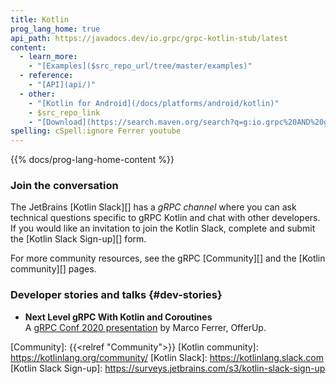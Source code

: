 ```yaml
---
title: Kotlin
prog_lang_home: true
api_path: https://javadocs.dev/io.grpc/grpc-kotlin-stub/latest
content:
  - learn_more:
    - "[Examples]($src_repo_url/tree/master/examples)"
  - reference:
    - "[API](api/)"
  - other:
    - "[Kotlin for Android](/docs/platforms/android/kotlin)"
    - $src_repo_link
    - "[Download](https://search.maven.org/search?q=g:io.grpc%20AND%20grpc-kotlin)"
spelling: cSpell:ignore Ferrer youtube
---
```


{{% docs/prog-lang-home-content %}}

### Join the conversation

The JetBrains [Kotlin Slack][] has a *gRPC channel* where you can ask technical
questions specific to gRPC Kotlin and chat with other developers. If you would
like an invitation to join the Kotlin Slack, complete and submit the [Kotlin
Slack Sign-up][] form.

For more community resources, see the gRPC [Community][] and the [Kotlin
community][] pages.

### Developer stories and talks {#dev-stories}

- **Next Level gRPC With Kotlin and Coroutines**
  <a class="o-icon" href="https://youtu.be/SfmdAA2kwWI"><i class="fab fa-youtube"></i></a>
  <a class="o-icon" href="https://static.sched.com/hosted_files/grpcconf20/e6/grpc-session.pdf"><i class="fas fa-file"></i></a><br>
  A [gRPC Conf 2020 presentation](https://sched.co/cRfc)
  by Marco Ferrer, OfferUp.

[Community]: {{<relref "Community">}}
[Kotlin community]: https://kotlinlang.org/community/
[Kotlin Slack]: https://kotlinlang.slack.com
[Kotlin Slack Sign-up]: https://surveys.jetbrains.com/s3/kotlin-slack-sign-up
